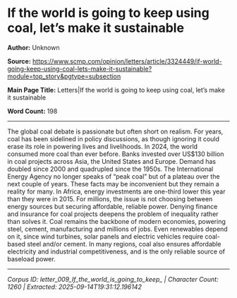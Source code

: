 # If the world is going to keep using coal, let’s make it sustainable

**Author:** Unknown

**Source:** https://www.scmp.com/opinion/letters/article/3324449/if-world-going-keep-using-coal-lets-make-it-sustainable?module=top_story&pgtype=subsection

**Main Page Title:** Letters|If the world is going to keep using coal, let’s make it sustainable

**Word Count:** 198

---

The global coal debate is passionate but often short on realism. For years, coal has been sidelined in policy discussions, as though ignoring it could erase its role in powering lives and livelihoods.
In 2024, the world consumed more coal than ever before. Banks invested over US$130 billion in coal projects across Asia, the United States and Europe. Demand has doubled since 2000 and quadrupled since the 1950s. The International Energy Agency no longer speaks of “peak coal” but of a plateau over the next couple of years. These facts may be inconvenient but they remain a reality for many.
In Africa, energy investments are one-third lower this year than they were in 2015. For millions, the issue is not choosing between energy sources but securing affordable, reliable power. Denying finance and insurance for coal projects deepens the problem of inequality rather than solves it.
Coal remains the backbone of modern economies, powering steel, cement, manufacturing and millions of jobs. Even renewables depend on it, since wind turbines, solar panels and electric vehicles require coal-based steel and/or cement. In many regions, coal also ensures affordable electricity and industrial competitiveness, and is the only reliable source of baseload power.

---

*Corpus ID: letter_009_If_the_world_is_going_to_keep_ | Character Count: 1260 | Extracted: 2025-09-14T19:31:12.196142*
